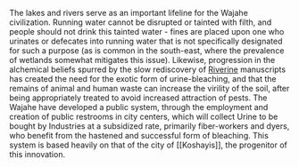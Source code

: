 The lakes and rivers serve as an important lifeline for the Wajahe civilization. Running water cannot be disrupted or tainted with filth, and people should not drink this tainted water - fines are placed upon one who urinates or defecates into running water that is not specifically designated for such a purpose (as is common in the south-east, where the prevalence of wetlands somewhat mitigates this issue). Likewise, progression in the alchemical beliefs spurred by the slow rediscovery of [Riverine](The%20Riverine%20Culture) manuscripts has created the need for the exotic form of urine-bleaching, and that the remains of animal and human waste can increase the virility of the soil, after being appropriately treated to avoid increased attraction of pests. The Wajahe have developed a public system, through the employment and creation of public restrooms in city centers, which will collect Urine to be bought by Industries at a subsidized rate, primarily fiber-workers and dyers, who benefit from the hastened and successful form of bleaching. This system is based heavily on that of the city of [[Koshayis]], the progenitor of this innovation.